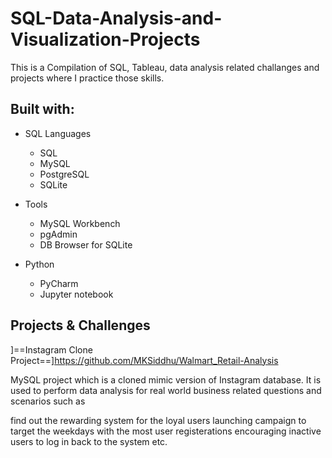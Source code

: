 # SQL-Data-Analysis-and-Visualization-Projects

This is a Compilation of SQL, Tableau, data analysis related challanges and projects where I practice those skills.

## Built with:
- SQL Languages

  - SQL
  -  MySQL
  - PostgreSQL
  - SQLite

- Tools
  - MySQL Workbench
  - pgAdmin
  - DB Browser for SQLite

- Python

  - PyCharm
  - Jupyter notebook


## Projects & Challenges

]==Instagram Clone Project==]https://github.com/MKSiddhu/Walmart_Retail-Analysis

MySQL project which is a cloned mimic version of Instagram database. It is used to perform data analysis for real world business related questions and scenarios such as

find out the rewarding system for the loyal users
launching campaign to target the weekdays with the most user registerations
encouraging inactive users to log in back to the system
etc.
